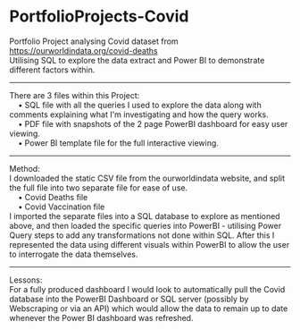 # PortfolioProjects-Covid <br>
Portfolio Project analysing Covid dataset from https://ourworldindata.org/covid-deaths <br>
Utilising SQL to explore the data extract and Power BI to demonstrate different factors within. <br>

--------------------

There are 3 files within this Project: <br>
&nbsp; &nbsp; • SQL file with all the queries I used to explore the data along with comments explaining what I'm investigating and how the query works.<br>
&nbsp; &nbsp; • PDF file with snapshots of the 2 page PowerBI dashboard for easy user viewing.<br>
&nbsp; &nbsp; • Power BI template file for the full interactive viewing.<br>

--------

Method:<br>
I downloaded the static CSV file from the ourworldindata website, and split the full file into two separate file for ease of use. <br>
&nbsp; &nbsp; • Covid Deaths file<br>
&nbsp; &nbsp; • Covid Vaccination file<br>
I imported the separate files into a SQL database to explore as mentioned above, and then loaded the specific queries into PowerBI - utilising Power Query steps to add any transformations not done within SQL. After this I represented the data using different visuals within PowerBI to allow the user to interrogate the data themselves. <br>

---------

Lessons:<br>
For a fully produced dashboard I would look to automatically pull the Covid database into the PowerBI Dashboard or SQL server (possibly by Webscraping or via an API) which would allow the data to remain up to date whenever the Power BI dashboard was refreshed.
